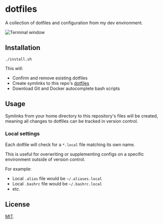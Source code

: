 # dotfiles

A collection of dotfiles and configuration from my dev environment.

![Terminal window](https://i.ibb.co/pxrZG4T/terminal.png)

## Installation

    ./install.sh
    
This will:

* Confirm and remove existing dotfiles
* Create symlinks to this repo's [dotfiles](/home)
* Download Git and Docker autocomplete bash scripts

## Usage

Symlinks from your home directory to this repository's files will be created, meaning all changes to 
dotfiles can be tracked in version control.

### Local settings

Each dotfile will check for a `*.local` file matching its own name.

This is useful for overwriting or supplementing configs on a specific environment outside of 
version control. 

For example:

* Local `.alias` file would be `~/.aliases.local`
* Local `.bashrc` file would be `~/.bashrc.local`
* etc.

## License

[MIT](LICENSE).
